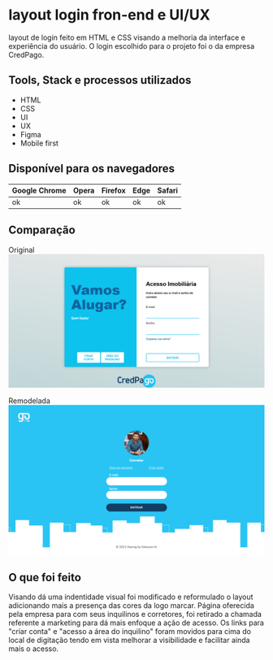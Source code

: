 # layout login fron-end e UI/UX
layout de login feito em HTML e CSS visando a melhoria da interface e experiência do usuário. O login escolhido para o projeto foi o da empresa CredPago.

## Tools, Stack e processos utilizados
* HTML
* CSS
* UI
* UX
* Figma
* Mobile first

## Disponível para os navegadores

Google Chrome | Opera | Firefox | Edge   | Safari
------------- | ----- | ------- | ------ | ------
ok            |   ok  | ok      | ok     | ok


## Comparação
Original
![alt](\doc\CredPago-original.png)

Remodelada
![alt](\doc\CredPago.png)


## O que foi feito

Visando dá uma indentidade visual foi modificado e reformulado o layout adicionando mais a presença das cores da logo marcar. Página oferecida pela empresa para com seus inquilinos e corretores, foi retirado a chamada referente a marketing para dá mais enfoque a ação de acesso. Os links para "criar conta" e "acesso a área do inquilino" foram movidos para cima do local de digitação tendo em vista melhorar a visibilidade e facilitar ainda mais o acesso. 
